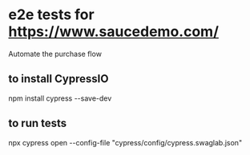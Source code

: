 # e2e tests for https://www.saucedemo.com/
Automate the purchase flow

##  to install CypressIO

npm install cypress --save-dev


##  to run tests

npx cypress open --config-file "cypress/config/cypress.swaglab.json"
